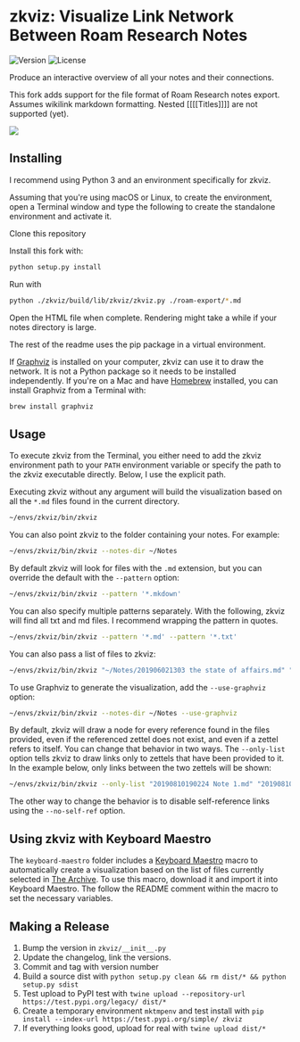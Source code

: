 # zkviz: Visualize Link Network Between Roam Research Notes

![Version](https://img.shields.io/github/tag/Zettelkasten-Method/zkviz.svg?style=flat)
![License](https://img.shields.io/github/license/Zettelkasten-Method/zkviz.svg?style=flat)

Produce an interactive overview of all your notes and their connections.

This fork adds support for the file format of Roam Research notes export. Assumes wikilink markdown formatting. Nested [[[[Titles]]]] are not supported (yet).

![](assets/screenshot.png)

## Installing

I recommend using Python 3 and an environment specifically for zkviz.

Assuming that you're using macOS or Linux, to create the environment, open
a Terminal window and type the following to create the standalone environment
and activate it.

Clone this repository

Install this fork with:

```sh
python setup.py install
```

Run with
```sh
python ./zkviz/build/lib/zkviz/zkviz.py ./roam-export/*.md
```

Open the HTML file when complete. Rendering might take a while if your notes directory is large.

The rest of the readme uses the pip package in a virtual environment.

If [Graphviz](https://graphviz.org/download/) is installed on your computer,
zkviz can use it to draw the network. It is not a Python package so it needs to
be installed independently. If you're on a Mac and have
[Homebrew](https://brew.sh) installed, you can install Graphviz from a Terminal
with:

```sh
brew install graphviz
```

## Usage

To execute zkviz from the Terminal, you either need to add the zkviz
environment path to your `PATH` environment variable or specify the path to the
zkviz executable directly. Below, I use the explicit path.

Executing zkviz without any argument will build the visualization based on all
the `*.md` files found in the current directory.


```sh
~/envs/zkviz/bin/zkviz
```

You can also point zkviz to the folder containing your notes. For example:

```sh
~/envs/zkviz/bin/zkviz --notes-dir ~/Notes
```

By default zkviz will look for files with the `.md` extension, but you can override
the default with the `--pattern` option:

```sh
~/envs/zkviz/bin/zkviz --pattern '*.mkdown'
```

You can also specify multiple patterns separately. With the following, zkviz
will find all txt and md files. I recommend wrapping the pattern in quotes.

```sh
~/envs/zkviz/bin/zkviz --pattern '*.md' --pattern '*.txt'
```
You can also pass a list of files to zkviz:

```sh
~/envs/zkviz/bin/zkviz "~/Notes/201906021303 the state of affairs.md" "~/Notes/201901021232 Journey to the center of the earth.md"
```

To use Graphviz to generate the visualization, add the `--use-graphviz` option:

```sh
~/envs/zkviz/bin/zkviz --notes-dir ~/Notes --use-graphviz
```

By default, zkviz will draw a node for every reference found in the files
provided, even if the referenced zettel does not exist, and even if a zettel
refers to itself. You can change that behavior in two ways. The `--only-list`
option tells zkviz to draw links only to zettels that have been provided to it.
In the example below, only links between the two zettels will be shown:

```sh
~/envs/zkviz/bin/zkviz --only-list "20190810190224 Note 1.md" "20190810190230 Note 2.md"
```

The other way to change the behavior is to disable self-reference links using
the `--no-self-ref` option.

## Using zkviz with Keyboard Maestro

The `keyboard-maestro` folder includes a [Keyboard Maestro](https://www.keyboardmaestro.com)
macro to automatically create a visualization based on the list of files
currently selected in [The Archive](https://zettelkasten.de/the-archive/). To
use this macro, download it and import it into Keyboard Maestro. The follow the
README comment within the macro to set the necessary variables.

## Making a Release

1. Bump the version in `zkviz/__init__.py`
2. Update the changelog, link the versions.
3. Commit and tag with version number
4. Build a source dist with `python setup.py clean && rm dist/* && python setup.py sdist`
5. Test upload to PyPI test with `twine upload --repository-url https://test.pypi.org/legacy/ dist/*`
6. Create a temporary environment `mktmpenv` and test install with `pip install --index-url https://test.pypi.org/simple/ zkviz`
7. If everything looks good, upload for real with `twine upload dist/*`
